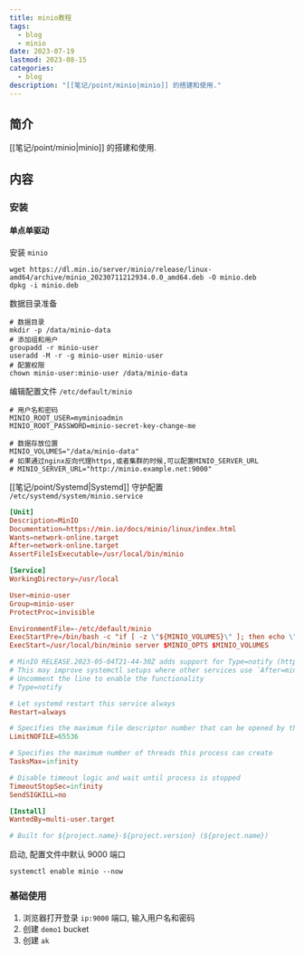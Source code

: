 ```yaml
---
title: minio教程
tags:
  - blog
  - minio
date: 2023-07-19
lastmod: 2023-08-15
categories:
  - blog
description: "[[笔记/point/minio|minio]] 的搭建和使用."
---
```


## 简介

[[笔记/point/minio|minio]] 的搭建和使用.

## 内容

### 安装

#### 单点单驱动

安装 `minio`

```shell
wget https://dl.min.io/server/minio/release/linux-amd64/archive/minio_20230711212934.0.0_amd64.deb -O minio.deb
dpkg -i minio.deb
```

数据目录准备

```shell
# 数据目录
mkdir -p /data/minio-data
# 添加组和用户
groupadd -r minio-user
useradd -M -r -g minio-user minio-user
# 配置权限
chown minio-user:minio-user /data/minio-data
```

编辑配置文件 `/etc/default/minio`

```shell
# 用户名和密码
MINIO_ROOT_USER=myminioadmin
MINIO_ROOT_PASSWORD=minio-secret-key-change-me

# 数据存放位置
MINIO_VOLUMES="/data/minio-data"
# 如果通过nginx反向代理https,或者集群的时候,可以配置MINIO_SERVER_URL
# MINIO_SERVER_URL="http://minio.example.net:9000"
```

[[笔记/point/Systemd|Systemd]] 守护配置 `/etc/systemd/system/minio.service`

```toml
[Unit]
Description=MinIO
Documentation=https://min.io/docs/minio/linux/index.html
Wants=network-online.target
After=network-online.target
AssertFileIsExecutable=/usr/local/bin/minio

[Service]
WorkingDirectory=/usr/local

User=minio-user
Group=minio-user
ProtectProc=invisible

EnvironmentFile=-/etc/default/minio
ExecStartPre=/bin/bash -c "if [ -z \"${MINIO_VOLUMES}\" ]; then echo \"Variable MINIO_VOLUMES not set in /etc/default/minio\"; exit 1; fi"
ExecStart=/usr/local/bin/minio server $MINIO_OPTS $MINIO_VOLUMES

# MinIO RELEASE.2023-05-04T21-44-30Z adds support for Type=notify (https://www.freedesktop.org/software/systemd/man/systemd.service.html#Type=)
# This may improve systemctl setups where other services use `After=minio.server`
# Uncomment the line to enable the functionality
# Type=notify

# Let systemd restart this service always
Restart=always

# Specifies the maximum file descriptor number that can be opened by this process
LimitNOFILE=65536

# Specifies the maximum number of threads this process can create
TasksMax=infinity

# Disable timeout logic and wait until process is stopped
TimeoutStopSec=infinity
SendSIGKILL=no

[Install]
WantedBy=multi-user.target

# Built for ${project.name}-${project.version} (${project.name})
```

启动, 配置文件中默认 9000 端口

```shell
systemctl enable minio --now
```

### 基础使用

1. 浏览器打开登录 `ip:9000` 端口, 输入用户名和密码
2. 创建 `demo1` bucket
3. 创建 `ak`
